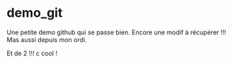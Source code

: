 # demo_git
Une petite demo github qui se passe bien.
Encore une modif à récupérer !!!
Mas aussi depuis mon ordi.

Et de 2 !!! c cool !
